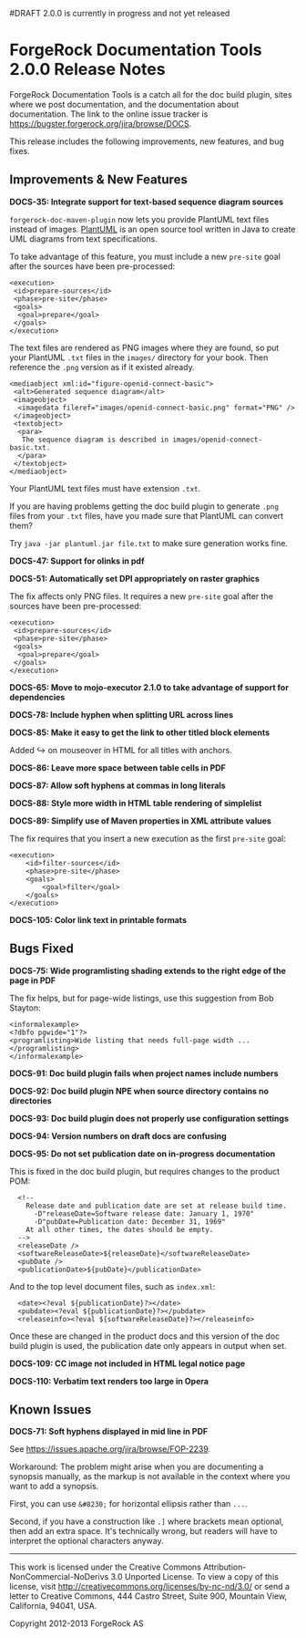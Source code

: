 #DRAFT 2.0.0 is currently in progress and not yet released

# ForgeRock Documentation Tools 2.0.0 Release Notes

ForgeRock Documentation Tools is a catch all for the doc build plugin,
sites where we post documentation, and the documentation about
documentation. The link to the online issue tracker is
<https://bugster.forgerock.org/jira/browse/DOCS>.

This release includes the following improvements, new features, and bug
fixes.

## Improvements & New Features

**DOCS-35: Integrate support for text-based sequence diagram sources**

`forgerock-doc-maven-plugin` now lets you provide PlantUML text files
instead of images. [PlantUML](http://plantuml.sourceforge.net/) is an
open source tool written in Java to create UML diagrams from text
specifications.

To take advantage of this feature, you must include a new `pre-site` goal
after the sources have been pre-processed:

    <execution>
     <id>prepare-sources</id>
     <phase>pre-site</phase>
     <goals>
      <goal>prepare</goal>
     </goals>
    </execution>

The text files are rendered as PNG images where they are found,
so put your PlantUML `.txt` files in the `images/` directory for your book.
Then reference the `.png` version as if it existed already.

    <mediaobject xml:id="figure-openid-connect-basic">
     <alt>Generated sequence diagram</alt>
     <imageobject>
      <imagedata fileref="images/openid-connect-basic.png" format="PNG" />
     </imageobject>
     <textobject>
      <para>
       The sequence diagram is described in images/openid-connect-basic.txt.
      </para>
     </textobject>
    </mediaobject>

Your PlantUML text files must have extension `.txt`.

If you are having problems getting the doc build plugin to generate
`.png` files from your `.txt` files, have you made sure that PlantUML
can convert them?

Try `java -jar plantuml.jar file.txt` to make sure generation works fine.

**DOCS-47: Support for olinks in pdf**

**DOCS-51: Automatically set DPI appropriately on raster graphics**

The fix affects only PNG files. It requires a new `pre-site` goal after the
sources have been pre-processed:

    <execution>
     <id>prepare-sources</id>
     <phase>pre-site</phase>
     <goals>
      <goal>prepare</goal>
     </goals>
    </execution>

**DOCS-65: Move to mojo-executor 2.1.0 to take advantage of support for dependencies**

**DOCS-78: Include hyphen when splitting URL across lines**

**DOCS-85: Make it easy to get the link to other titled block elements**

Added ↪ on mouseover in HTML for all titles with anchors.

**DOCS-86: Leave more space between table cells in PDF**

**DOCS-87: Allow soft hyphens at commas in long literals**

**DOCS-88: Style more width in HTML table rendering of simplelist**

**DOCS-89: Simplify use of Maven properties in XML attribute values**

The fix requires that you insert a new execution as the first `pre-site` goal:

    <execution>
        <id>filter-sources</id>
        <phase>pre-site</phase>
        <goals>
            <goal>filter</goal>
        </goals>
    </execution>

**DOCS-105: Color link text in printable formats**

## Bugs Fixed

**DOCS-75: Wide programlisting shading extends to the right edge of the page in PDF**

The fix helps, but for page-wide listings, use this suggestion from Bob Stayton:

    <informalexample>
    <?dbfo pgwide="1"?>
    <programlisting>Wide listing that needs full-page width ...</programlisting>
    </informalexample>

**DOCS-91: Doc build plugin fails when project names include numbers**

**DOCS-92: Doc build plugin NPE when source directory contains no directories**

**DOCS-93: Doc build plugin does not properly use configuration settings**

**DOCS-94: Version numbers on draft docs are confusing**

**DOCS-95: Do not set publication date on in-progress documentation**

This is fixed in the doc build plugin, but requires changes to the product POM:

      <!--
        Release date and publication date are set at release build time.
          -D"releaseDate=Software release date: January 1, 1970"
          -D"pubDate=Publication date: December 31, 1969"
        At all other times, the dates should be empty.
      -->
      <releaseDate />
      <softwareReleaseDate>${releaseDate}</softwareReleaseDate>
      <pubDate />
      <publicationDate>${pubDate}</publicationDate>

And to the top level document files, such as `index.xml`:

      <date><?eval ${publicationDate}?></date>
      <pubdate><?eval ${publicationDate}?></pubdate>
      <releaseinfo><?eval ${softwareReleaseDate}?></releaseinfo>

Once these are changed in the product docs and this version of the doc build
plugin is used, the publication date only appears in output when set.

**DOCS-109: CC image not included in HTML legal notice page**

**DOCS-110: Verbatim text renders too large in Opera**

## Known Issues

**DOCS-71: Soft hyphens displayed in mid line in PDF**

See <https://issues.apache.org/jira/browse/FOP-2239>.

Workaround: The problem might arise when you are documenting a synopsis
manually, as the markup is not available in the context where you want
to add a synopsis.

First, you can use `&#8230;` for horizontal ellipsis rather than `...`.

Second, if you have a construction like `.]` where brackets mean
optional, then add an extra space. It's technically wrong, but readers
will have to interpret the optional characters anyway.


* * *
This work is licensed under the Creative Commons
Attribution-NonCommercial-NoDerivs 3.0 Unported License.
To view a copy of this license, visit
<http://creativecommons.org/licenses/by-nc-nd/3.0/>
or send a letter to Creative Commons, 444 Castro Street,
Suite 900, Mountain View, California, 94041, USA.

Copyright 2012-2013 ForgeRock AS
